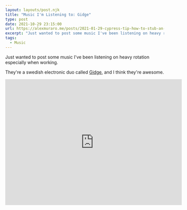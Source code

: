 ```yaml
---
layout: layouts/post.njk
title: "Music I'm Listening to: Gidge"
type: post
date: 2021-10-29 23:15:00
url: https://alexmuraro.me/posts/2021-01-29-cypress-tip-how-to-stub-an-alert
excerpt: "Just wanted to post some music I've been listening on heavy rotation"
tags:
  - Music
---
```


Just wanted to post some music I've been listening on heavy rotation especially when working.

They're a swedish electronic duo called [Gidge](https://twitter.com/gidgeofficial?lang=en), and I think they're awesome.

<iframe width="560" height="400" src="https://www.youtube.com/embed/9MS1PH3k7PU" title="YouTube video player" frameborder="0" allow="accelerometer; autoplay; clipboard-write; encrypted-media; gyroscope; picture-in-picture" allowfullscreen></iframe>
